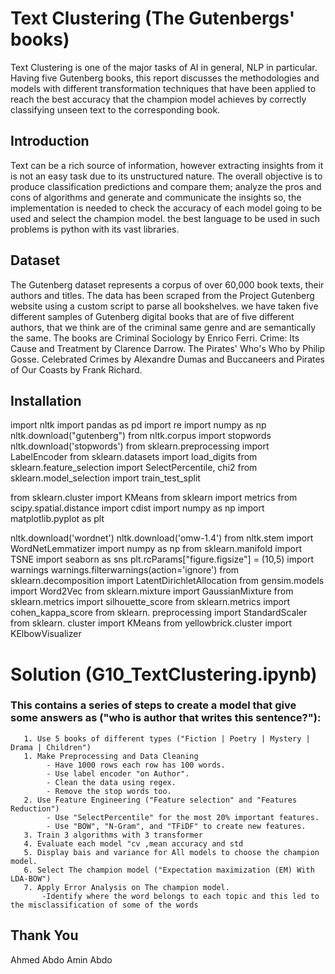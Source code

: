 
# Text Clustering (The Gutenbergs' books)

Text Clustering is one of the major tasks of AI in general, NLP in particular. Having five Gutenberg books, this report discusses the methodologies and models with different transformation techniques that have been applied to reach the best accuracy that the champion model achieves by correctly classifying unseen text to the corresponding book.

## Introduction
Text can be a rich source of information, however extracting insights from it is not an easy task due to its unstructured nature. The overall objective is to produce classification predictions and compare them; analyze the pros and cons of algorithms and generate and communicate the insights so, the implementation is needed to check the accuracy of each model going to be used and select the champion model. the best language to be used in such problems is python with its vast libraries.

## Dataset
The Gutenberg dataset represents a corpus of over 60,000 book texts, their authors and titles. The data has been scraped from the Project Gutenberg website using a custom script to parse all bookshelves. we have taken five different samples of Gutenberg digital books that are of five different authors, that we think are of the criminal same genre and are semantically the same. The books are Criminal Sociology by Enrico Ferri. Crime: Its Cause and Treatment by Clarence Darrow. The Pirates' Who's Who by Philip Gosse. Celebrated Crimes by Alexandre Dumas and Buccaneers and Pirates of Our Coasts by Frank Richard. 

## Installation 
import nltk
import pandas as pd
import re
import numpy as np
nltk.download("gutenberg")
from nltk.corpus import stopwords
nltk.download('stopwords')
from sklearn.preprocessing import LabelEncoder
from sklearn.datasets import load_digits
from sklearn.feature_selection import SelectPercentile, chi2
from sklearn.model_selection import train_test_split

from sklearn.cluster import KMeans
from sklearn import metrics
from scipy.spatial.distance import cdist
import numpy as np
import matplotlib.pyplot as plt

nltk.download('wordnet')
nltk.download('omw-1.4')
from nltk.stem import WordNetLemmatizer
import numpy as np
from sklearn.manifold import TSNE
import seaborn as sns
plt.rcParams["figure.figsize"] = (10,5)
import warnings
warnings.filterwarnings(action='ignore')
from sklearn.decomposition import LatentDirichletAllocation
from gensim.models import Word2Vec
from sklearn.mixture import GaussianMixture
from sklearn.metrics import silhouette_score
from sklearn.metrics import cohen_kappa_score
from sklearn. preprocessing import StandardScaler
from sklearn. cluster import KMeans
from yellowbrick.cluster import KElbowVisualizer

#  Solution (G10_TextClustering.ipynb)
### This contains a series of steps to create a model that give some answers as ("who is author that writes this sentence?"):
       1. Use 5 books of different types ("Fiction | Poetry | Mystery | Drama | Children")
	   1. Make Preprocessing and Data Cleaning
			- Have 1000 rows each row has 100 words.
			- Use label encoder "on Author".
			- Clean the data using regex.
			- Remove the stop words too.
       2. Use Feature Engineering ("Feature selection" and "Features Reduction")
			- Use "SelectPercentile" for the most 20% important features.
			- Use "BOW", "N-Gram", and "TFiDF" to create new features.
       3. Train 3 algorithms with 3 transformer
	   4. Evaluate each model "cv ,mean accuracy and std
	   5. Display bais and variance for All models to choose the champion model.
	   6. Select The champion model ("Expectation maximization (EM) With LDA-BOW")
	   7. Apply Error Analysis on The champion model.
	       -Identify where the word belongs to each topic and this led to the misclassification of some of the words
## Thank You
Ahmed Abdo Amin Abdo
